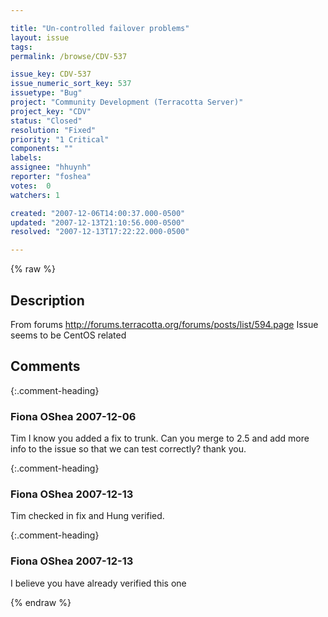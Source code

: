```yaml
---

title: "Un-controlled failover problems"
layout: issue
tags: 
permalink: /browse/CDV-537

issue_key: CDV-537
issue_numeric_sort_key: 537
issuetype: "Bug"
project: "Community Development (Terracotta Server)"
project_key: "CDV"
status: "Closed"
resolution: "Fixed"
priority: "1 Critical"
components: ""
labels: 
assignee: "hhuynh"
reporter: "foshea"
votes:  0
watchers: 1

created: "2007-12-06T14:00:37.000-0500"
updated: "2007-12-13T21:10:56.000-0500"
resolved: "2007-12-13T17:22:22.000-0500"

---
```




{% raw %}



## Description

<div markdown="1" class="description">

From forums http://forums.terracotta.org/forums/posts/list/594.page
Issue seems to be CentOS related

</div>

## Comments


{:.comment-heading}
### **Fiona OShea** <span class="date">2007-12-06</span>

<div markdown="1" class="comment">

Tim I know you added a fix to trunk.  Can you merge to 2.5 and add more info to the issue so that we can test correctly? thank you.

</div>


{:.comment-heading}
### **Fiona OShea** <span class="date">2007-12-13</span>

<div markdown="1" class="comment">

Tim checked in fix and Hung verified.

</div>


{:.comment-heading}
### **Fiona OShea** <span class="date">2007-12-13</span>

<div markdown="1" class="comment">

I believe you have already verified this one

</div>



{% endraw %}
